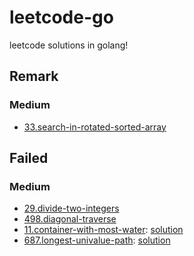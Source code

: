 # leetcode-go

leetcode solutions in golang!

## Remark

### Medium

- [33.search-in-rotated-sorted-array](https://leetcode.cn/problems/search-in-rotated-sorted-array/description/)

## Failed

### Medium

- [29.divide-two-integers](https://leetcode.cn/problems/divide-two-integers)
- [498.diagonal-traverse](https://leetcode.cn/problems/diagonal-traverse)
- [11.container-with-most-water](https://leetcode.cn/problems/container-with-most-water): [solution](https://leetcode.cn/problems/container-with-most-water/solutions/11491/container-with-most-water-shuang-zhi-zhen-fa-yi-do/)
- [687.longest-univalue-path](https://leetcode.cn/problems/longest-univalue-path): [solution](https://leetcode.cn/problems/longest-univalue-path/solutions/899620/sha-zi-du-neng-dong-de-tu-jie-li-jie-di-b8sty/)

